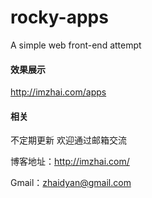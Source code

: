 # rocky-apps
A simple web front-end attempt
#### 效果展示
http://imzhai.com/apps

#### 相关
不定期更新
欢迎通过邮箱交流

博客地址：http://imzhai.com/

Gmail：<a href="mailto:zhaidyan@gmail.com">zhaidyan@gmail.com</a>

